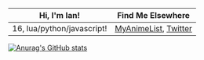 | Hi, I'm Ian!               | Find Me Elsewhere                                                                           |
|----------------------------|---------------------------------------------------------------------------------------------|
| 16, lua/python/javascript! | [MyAnimeList](https://myanimelist.net/profile/1teq), [Twitter](https://twitter.com/1tequre) |
[![Anurag's GitHub stats](https://github-readme-stats.vercel.app/api?username=it3qure)](https://github.com/anuraghazra/github-readme-stats)
